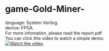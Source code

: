 # game-Gold-Miner-
language:    System Verilog. <br>
device:      FPGA.  <br>
For more infomation, please read the report.pdf <br>
You can click this video to watch a simple demo:<br>
[![Watch the video](https://i9.ytimg.com/vi/6PJbOnOO6CQ/mq1.jpg?sqp=CIDIhY4G&rs=AOn4CLDAapgwOPdlcxhi6vv8OYEKSzkDrg)](https://www.youtube.com/watch?v=6PJbOnOO6CQ)

